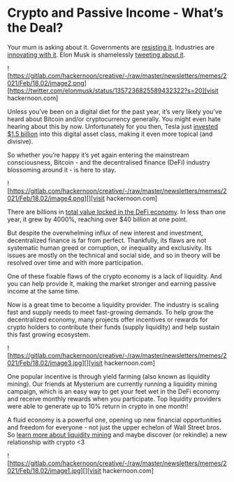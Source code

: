 
# Crypto and Passive Income - What’s the Deal?

Your mum is asking about it. Governments are [​resisting it​](https://qz.com/africa/1970446/nigerias-central-bank-takes-aim-at-cryptocurrency-again/). Industries are ​[innovating with it](https://www.forbes.com/sites/forbesbusinesscouncil/2021/02/09/how-blockchain-technology-is-helping-companies-solve-operational-issues/)​. Elon Musk is shamelessly [​tweeting about it​](https://twitter.com/elonmusk/status/1357241340313141249?s=20).

![https://gitlab.com/hackernoon/creative/-/raw/master/newsletters/memes/2021/Feb/18.02/image2.png][https://twitter.com/elonmusk/status/1357236825589432322?s=20][visit hackernoon.com]

Unless you’ve been on a digital diet for the past year, it’s very likely you’ve heard about Bitcoin and/or cryptocurrency generally. You might even ​hate ​hearing about this by now. Unfortunately for you then, Tesla just ​[invested $1.5 billion​](https://www.bloomberg.com/opinion/articles/2021-02-13/elon-musk-tweets-tesla-inevitably-buys-bitcoin) into this digital asset class, making it even more topical (and divisive).

So whether you’re happy it’s yet again entering the mainstream consciousness, Bitcoin - and the decentralised finance (DeFi) industry blossoming around it - is here to stay.

![https://gitlab.com/hackernoon/creative/-/raw/master/newsletters/memes/2021/Feb/18.02/image4.png][][visit hackernoon.com]

There are billions in ​[total value locked in the DeFi economy​](https://defipulse.com/). In less than one year, it grew by 4000%, reaching over $40 billion at one point.

But despite the overwhelming influx of new interest and investment, decentralized finance is far from perfect. Thankfully, its flaws are not systematic human greed or corruption, or inequality and exclusivity. Its issues are mostly on the technical and social side, and so in theory will be resolved over time and with more participation.

One of these fixable flaws of the crypto economy is a lack of liquidity.​ ​And​ ​you​ ​can help provide it, making the market stronger and earning passive income at the same time.

Now is a great time to become a liquidity provider. The industry is scaling fast and supply needs to meet fast-growing demands. To help grow the decentralized economy, many projects offer incentives or rewards for crypto holders to contribute their funds (supply liquidity) and help sustain this fast growing ecosystem.

![https://gitlab.com/hackernoon/creative/-/raw/master/newsletters/memes/2021/Feb/18.02/image3.jpg][][visit hackernoon.com]

One popular incentive is through yield farming (also known as liquidity mining). Our friends at Mysterium are currently running a liquidity mining campaign, which is an easy way to get your feet wet in the DeFi economy and receive monthly rewards when you participate. Top liquidity providers were able to generate up to 10% return in crypto in one month!

A fluid economy is a powerful one, opening up new financial opportunities and freedom for everyone - not just the upper echelon of Wall Street bros. So ​[learn more about liquidity mining](https://hackernoon.com/bitcoin-mining-just-became-more-efficient-6j343y1u) and maybe discover (or rekindle) a new relationship with crypto <3

![https://gitlab.com/hackernoon/creative/-/raw/master/newsletters/memes/2021/Feb/18.02/image1.jpg][][visit hackernoon.com]
